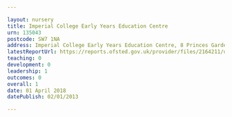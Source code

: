 ```yaml
---

layout: nursery
title: Imperial College Early Years Education Centre
urn: 135043
postcode: SW7 1NA
address: Imperial College Early Years Education Centre, 8 Princes Gardens, London, SW7 1NA
latestReportUrl: https://reports.ofsted.gov.uk/provider/files/2164211/urn/135043.pdf
teaching: 0
development: 0
leadership: 1
outcomes: 0
overall: 1
date: 01 April 2018 
datePublish: 02/01/2013

---
```

